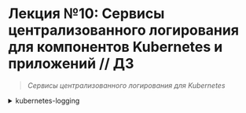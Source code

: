 # **Лекция №10: Сервисы централизованного логирования для компонентов Kubernetes и приложений // ДЗ**
> _Сервисы централизованного логирования для Kubernetes_
<details>
  <summary>kubernetes-logging</summary>

## **Задание:**
Сервисы централизованного логирования для Kubernetes

Цель:
В домашнем задании развернем сервисы для централизованного логирования (EFK/Loki) внутри Kubernetes, научимся отправлять туда структурированные логи продукта и инфраструктурных компонентов, рассмотрим способы визуализировать информацию из логов


Описание/Пошаговая инструкция выполнения домашнего задания:
Все действия описаны в методическом указании.


Критерии оценки:
0 б. - задание не выполнено
1 б. - задание выполнено
2 б. - выполнены все дополнительные задания

---

## **Выполнено:**

### 1. Подготовка Kubernetes кластера

- Поднимаем кластер k8s в yandex-cloud со следующими параметрами:
  - Как минимум 1 нода типа `standard-v2` в группе узлов `default-pool`
  - Как минимум 3 ноды типа `standard-v2` в группе узлов `infra-pool`
~~~bash
cd terraform-k8s
terraform init
terraform plan
terraform apply
~~~

~~~bash
yc managed-kubernetes cluster list-node-groups k8s-4otus
yc managed-kubernetes node-group list
~~~
~~~
+----------------------+----------------------+--------------+----------------------+---------------------+---------+------+
|          ID          |      CLUSTER ID      |     NAME     |  INSTANCE GROUP ID   |     CREATED AT      | STATUS  | SIZE |
+----------------------+----------------------+--------------+----------------------+---------------------+---------+------+
| cat923baqsdrsiilosoh | cate3n1s67rc1lnmknbg | infra-pool   | cl1a1v5ptf3j9fo85vat | 2023-02-25 13:27:54 | RUNNING |    3 |
| catj1ipforjm4reolmda | cate3n1s67rc1lnmknbg | default-pool | cl13es62d7a7s7q9dfgn | 2023-02-25 13:27:54 | RUNNING |    1 |
+----------------------+----------------------+--------------+----------------------+---------------------+---------+------+
~~~

В результате должна получиться следующая конфигурация кластера:
~~~bash
kubectl get nodes -o wide
~~~

~~~
NAME                        STATUS   ROLES    AGE     VERSION   INTERNAL-IP   EXTERNAL-IP     OS-IMAGE             KERNEL-VERSION      CONTAINER-RUNTIME
cl13es62d7a7s7q9dfgn-ewuh   Ready    <none>   2m54s   v1.23.6   10.130.0.25   51.250.43.45    Ubuntu 20.04.4 LTS   5.4.0-124-generic   containerd://1.6.7
cl1a1v5ptf3j9fo85vat-aven   Ready    <none>   2m55s   v1.23.6   10.130.0.22   51.250.44.241   Ubuntu 20.04.4 LTS   5.4.0-124-generic   containerd://1.6.7
cl1a1v5ptf3j9fo85vat-ehif   Ready    <none>   2m57s   v1.23.6   10.130.0.13   51.250.45.6     Ubuntu 20.04.4 LTS   5.4.0-124-generic   containerd://1.6.7
cl1a1v5ptf3j9fo85vat-upaz   Ready    <none>   2m50s   v1.23.6   10.130.0.14   51.250.38.122   Ubuntu 20.04.4 LTS   5.4.0-124-generic   containerd://1.6.7
~~~

Выведем перечень всех нод из `infra-pool` 
~~~bash
yc managed-kubernetes node-group list-nodes infra-pool
~~~

Пометим ноды `infra-pool` тейнтом `node-role=infra:NoSchedule` 
~~~bash
kubectl taint nodes cl1a1v5ptf3j9fo85vat-aven node-role=infra:NoSchedule
kubectl taint nodes cl1a1v5ptf3j9fo85vat-ehif node-role=infra:NoSchedule
kubectl taint nodes  cl1a1v5ptf3j9fo85vat-upaz node-role=infra:NoSchedule
~~~

Проверим `taints` на нодах
~~~bash
kubectl get nodes -o json | jq '.items[].spec.taints'
~~~
~~~
null
[
  {
    "effect": "NoSchedule",
    "key": "node-role",
    "value": "infra"
  }
]
[
  {
    "effect": "NoSchedule",
    "key": "node-role",
    "value": "infra"
  }
]
[
  {
    "effect": "NoSchedule",
    "key": "node-role",
    "value": "infra"
  }
]

~~~

### 2. Установка HipsterShop

Для начала, установим в Kubernetes кластер уже знакомый нам HipsterShop.
~~~bash
kubectl create ns microservices-demo
kubectl apply -f https://raw.githubusercontent.com/express42/otus-platform-snippets/master/Module-02/Logging/microservices-demo-without-resources.yaml \
-n microservices-demo
~~~

Проверим, что все pod развернулись на ноде из default-pool:
~~~bash
kubectl get pods -n microservices-demo -o wide
~~~
~~~
NAME                                     READY   STATUS             RESTARTS        AGE     IP              NODE                        NOMINATED NODE   READINESS GATES
adservice-548889999f-25vd2               0/1     ImagePullBackOff   0               3m53s   10.112.130.15   cl13es62d7a7s7q9dfgn-ewuh   <none>           <none>
cartservice-75cc479cdd-f2dgx             1/1     Running            2 (2m42s ago)   3m54s   10.112.130.10   cl13es62d7a7s7q9dfgn-ewuh   <none>           <none>
checkoutservice-699758c6d9-t25zv         1/1     Running            0               3m55s   10.112.130.5    cl13es62d7a7s7q9dfgn-ewuh   <none>           <none>
currencyservice-7fc9cfc9cf-2bn76         1/1     Running            0               3m54s   10.112.130.11   cl13es62d7a7s7q9dfgn-ewuh   <none>           <none>
emailservice-6c8d49f789-nhjpb            1/1     Running            0               3m55s   10.112.130.4    cl13es62d7a7s7q9dfgn-ewuh   <none>           <none>
frontend-5b8c8bf745-zfp2t                1/1     Running            0               3m55s   10.112.130.7    cl13es62d7a7s7q9dfgn-ewuh   <none>           <none>
loadgenerator-799c7664dd-z6l6f           1/1     Running            4 (118s ago)    3m54s   10.112.130.12   cl13es62d7a7s7q9dfgn-ewuh   <none>           <none>
paymentservice-557f767677-4c99z          1/1     Running            0               3m54s   10.112.130.8    cl13es62d7a7s7q9dfgn-ewuh   <none>           <none>
productcatalogservice-7b69d99c89-4nkdv   1/1     Running            0               3m54s   10.112.130.9    cl13es62d7a7s7q9dfgn-ewuh   <none>           <none>
recommendationservice-7f78d66cc9-4r4jq   1/1     Running            0               3m55s   10.112.130.6    cl13es62d7a7s7q9dfgn-ewuh   <none>           <none>
redis-cart-fd8d87cdb-rrhjf               1/1     Running            0               3m53s   10.112.130.14   cl13es62d7a7s7q9dfgn-ewuh   <none>           <none>
shippingservice-64999cdc59-s2w45         1/1     Running            0               3m54s   10.112.130.13   cl13es62d7a7s7q9dfgn-ewuh   <none>           <none>
~~~

### 3. Установка EFK стека | Helm charts

Начнем с "классического" набора инструментов (ElasticSearch, Fluent Bit, Kibana) и "классического" способа его установки в Kubernetes кластер (Helm).
Рекомендуемый репозиторий с Helm chart для ElasticSearch и Kibana на текущий момент - [https://github.com/elastic/helm-charts](https://github.com/elastic/helm-charts)
Добавим его:
~~~bash
helm repo add elastic https://helm.elastic.co
~~~
И установим нужные нам компоненты, для начала - без какой-либо дополнительной настройки:
~~~bash
kubectl create ns observability
# ElasticSearch
helm upgrade --install elasticsearch elastic/elasticsearch --namespace observability
# Kibana
helm upgrade --install kibana elastic/kibana --namespace observability
# Fluent Bit
helm upgrade --install fluent-bit stable/fluent-bit --namespace observability
~~~

И ловим `403` - `No comments...`
Идем другим путем:
~~~bash
kubectl create ns observability
#helm repo remove elastic 
helm repo add bitnami https://charts.bitnami.com/bitnami
helm repo update bitnami
# ElasticSearch
helm upgrade --install elasticsearch bitnami/elasticsearch --namespace observability
# Kibana
helm upgrade --install kibana bitnami/kibana --namespace observability
~~~

Смотрим, что получилось
~~~bash
kubectl get pods -n observability -o wide
~~~

Всё поставилось так же, на ту же первую ноду `cl13es62d7a7s7q9dfgn-ewuh`
~~~
NAME                           READY   STATUS    RESTARTS   AGE     IP              NODE                        NOMINATED NODE   READINESS GATES
elasticsearch-coordinating-0   0/1     Running   0          2m11s   10.112.131.18   cl13es62d7a7s7q9dfgn-ewuh  <none>           <none>
elasticsearch-coordinating-1   0/1     Running   0          2m11s   10.112.131.20   cl13es62d7a7s7q9dfgn-ewuh  <none>           <none>
elasticsearch-data-0           0/1     Running   0          2m11s   10.112.131.23   cl13es62d7a7s7q9dfgn-ewuh  <none>           <none>
elasticsearch-data-1           0/1     Running   0          2m11s   10.112.131.21   cl13es62d7a7s7q9dfgn-ewuh  <none>           <none>
elasticsearch-ingest-0         0/1     Running   0          2m11s   10.112.131.17   cl13es62d7a7s7q9dfgn-ewuh  <none>           <none>
elasticsearch-ingest-1         0/1     Running   0          2m11s   10.112.131.19   cl13es62d7a7s7q9dfgn-ewuh  <none>           <none>
elasticsearch-master-0         0/1     Running   0          2m11s   10.112.131.22   cl13es62d7a7s7q9dfgn-ewuh  <none>           <none>
elasticsearch-master-1         0/1     Running   0          2m11s   10.112.131.24   cl13es62d7a7s7q9dfgn-ewuh  <none>           <none>
fluent-bit-bpr5l               1/1     Running   0          12m     10.112.131.16   cl13es62d7a7s7q9dfgn-ewuh  <none>           <none>
~~~

Создадим файл `elasticsearch.values.yaml` , будем указывать в этом файле нужные нам values.
Для начала, обратимся к файлу `values.yaml` в и найдем там ключ `tolerations`.

Мы помним, что ноды из infra-pool имеют taint node-role=infra:NoSchedule . Давайте разрешим ElasticSearch запускаться на данных нодах
> elasticsearch.values.yaml
~~~yaml
master:
  tolerations: &tolerations
    - key: node-role
      operator: Equal
      value: infra
      effect: NoSchedule

data:
  tolerations:
    *tolerations

coordinating:
  tolerations:
    *tolerations

ingest:
  tolerations:
    *tolerations

metrics:
  tolerations:
    *tolerations
~~~

Обновим установку:
~~~bash
helm upgrade --install elasticsearch bitnami/elasticsearch --namespace observability \
-f elasticsearch.values.yaml
~~~

Теперь ElasticSearch может запускаться на нодах из `infra-pool`, но это не означает, что он должен это делать.
Исправим этот момент и добавим в `elasticsearch.values.yaml` `NodeSelector`, определяющий, на каких нодах мы можем запускать наши
pod.
~~~bash
yc managed-kubernetes node-group list
~~~
~~~yaml
master:
  nodeSelector: &nodeSelector
    yandex.cloud/node-group-id: cat923baqsdrsiilosoh
~~~

Корректируем соответственно `elasticsearch.values.yaml` для всех компонент `ElasticSearch` и перезапускаем деплой: 
~~~bash
kubectl create ns observability
helm uninstall elasticsearch --namespace observability
helm upgrade --install elasticsearch bitnami/elasticsearch --namespace observability \
-f elasticsearch.values.yaml
~~~

Смотрим, что получилось:
~~~bash
kubectl get pods -n observability -o wide -l app.kubernetes.io/component=master
~~~
~~~
NAME                     READY   STATUS    RESTARTS   AGE   IP              NODE                        NOMINATED NODE   READINESS GATES
elasticsearch-master-0   1/1     Running   0          20m   10.112.129.12   cl1a1v5ptf3j9fo85vat-aven   <none>           <none>
elasticsearch-master-1   1/1     Running   0          22m   10.112.128.11   cl1a1v5ptf3j9fo85vat-ehif   <none>           <none>
elasticsearch-master-2   1/1     Running   0          24m   10.112.131.8    cl1a1v5ptf3j9fo85vat-upaz   <none>           <none>
~~~

### 4. Установка nginx-ingress | Самостоятельное задание

~~~bash
yc managed-kubernetes cluster list
~~~
~~~bash
helm repo add ingress-nginx https://kubernetes.github.io/ingress-nginx
helm repo update ingress-nginx
~~~
~~~bash
kubectl create ns nginx-ingress
helm upgrade --install nginx-ingress-release ingress-nginx/ingress-nginx --namespace=nginx-ingress --version="4.4.2"
~~~
~~~bash
kubectl get svc -n nginx-ingress
~~~
~~~bash
kubectl get svc -n observability
~~~
~~~bash
# Kibana
helm upgrade --install kibana bitnami/kibana --namespace observability \
  --set "elasticsearch.hosts[0]=elasticsearch,elasticsearch.port=9200" -f kibana.values.yaml
~~~

Попробуем создать `index pattern` , и увидим, что в ElasticSearch пока что не обнаружено никаких данных:
![img.png](img.png))

Посмотрим в логи решения, которое отвечает за отправку логов (Fluent Bit) и увидим следующие строки:
~~~bash
kubectl logs -n observability -l app=fluent-bit --tail 3
~~~
~~~
[2023/02/25 19:55:40] [ warn] net_tcp_fd_connect: getaddrinfo(host='fluentd'): Name or service not known
[2023/02/25 19:55:40] [error] [out_fw] no upstream connections available
[2023/02/25 19:55:40] [ warn] [engine] failed to flush chunk '1-1677333615.980802731.flb', retry in 239 seconds: task_id=22, input=tail.0 > output=forward.0
~~~

### 5. Fluent Bit

Попробуем исправить проблему. Создадим файл `fluentbit.values.yaml` и добавим туда:
~~~yaml
config:
  outputs: |
    [OUTPUT]
        Name es
        Match kube.*
        Host elasticsearch
        Logstash_Format On
        Retry_Limit False

    [OUTPUT]
        Name es
        Match host.*
        Host elasticsearch
        Logstash_Format On
        Logstash_Prefix node
        Retry_Limit False

nodeSelector: &nodeSelector
  yandex.cloud/node-group-id: cat923baqsdrsiilosoh

tolerations: &tolerations
  - key: node-role
    operator: Equal
    value: infra
    effect: NoSchedule
~~~

Запускаем деплой `NotDeprecated` версии чарта: 
~~~bash
helm repo add fluent https://fluent.github.io/helm-charts
helm upgrade --install fluent-bit fluent/fluent-bit \
 --namespace observability -f fluentbit.values.yaml
~~~

Ловим в подах `fluent` ошибки 2х видов:
~~~
{"error":{"root_cause":[{"type":"illegal_argument_exception","reason":"Action/metadata line [1] contains an unknown parameter [_type]"}],"type":"illegal_argument_exception","reason":"Action/metadata line [1] contains an unknown parameter [_type]"},"status":400}
~~~
~~~
[error] [engine] chunk '1-1677401624.242975823.flb' cannot be retried: task_id=0, input=tail.0 > output=es.0 
~~~

Приводим `fluentbit.values.yaml` в соответствии с рекомендациями:
>https://docs.fluentbit.io/manual/pipeline/outputs/elasticsearch
 
> https://github.com/fluent/fluent-bit/issues/4386.you

к виду:
~~~yaml
config:
  outputs: |
    [OUTPUT]
        Name es
        Match kube.*
        Host elasticsearch
        Logstash_Format On
        Retry_Limit False
        Suppress_Type_Name On
        Replace_Dots    On

    [OUTPUT]
        Name es
        Match host.*
        Host elasticsearch
        Logstash_Format On
        Logstash_Prefix node
        Retry_Limit False
        Suppress_Type_Name On
        Replace_Dots    On    

nodeSelector: &nodeSelector
  yandex.cloud/node-group-id: cat923baqsdrsiilosoh

tolerations: &tolerations
  - key: node-role
    operator: Equal
    value: infra
    effect: NoSchedule
~~~

и производим передеплой `fluent-bit`:
~~~bash
helm upgrade --install fluent-bit fluent/fluent-bit \
--namespace observability -f fluentbit.values.yaml
~~~

Попробуем повторно создать 'index pattern' . В этот раз ситуация изменилась, и какие-то индексы в ElasticSearch уже есть:
![img_1.png](img_1.png)

После установки можно заметить, что в `ElasticSearch` не попадают логи нашего приложения, т.к. `fluent-bit` не деплоится на ноду без тейнта.
Убираем из `fluentbit.values.yaml` секцию
~~~
nodeSelector: &nodeSelector
  yandex.cloud/node-group-id: cat923baqsdrsiilosoh
~~~

Смотрим, что получилось:
~~~bash
kubectl get pod -n observability -l app.kubernetes.io/instance=fluent-bit -o wide
~~~
~~~
NAME               READY   STATUS    RESTARTS   AGE   IP              NODE                        NOMINATED NODE   READINESS GATES
fluent-bit-4tfzk   1/1     Running   0          12m   10.112.129.36   cl1a1v5ptf3j9fo85vat-aven   <none>           <none>
fluent-bit-5crb6   1/1     Running   0          12m   10.112.130.90   cl13es62d7a7s7q9dfgn-ewuh   <none>           <none>
fluent-bit-tt6w4   1/1     Running   0          12m   10.112.131.33   cl1a1v5ptf3j9fo85vat-upaz   <none>           <none>
fluent-bit-zwvp8   1/1     Running   0          12m   10.112.128.39   cl1a1v5ptf3j9fo85vat-ehif   <none>           <none>
~~~

<details>
  <summary>Очевидно Deprecated проблема</summary>
Логи приложения все так же не попадают в `ElasticSearch`
Причину возможно найти в логах pod с Fluent Bit, он пытается обработать JSON, отдаваемый приложением, и находит там дублирующиеся поля time и timestamp
> GitHub issue, с более подробным описанием проблемы https://github.com/fluent/fluent-bit/issues/628

Вариантов решения проблемы, озвученной ранее, несколько:
 - Полностью отключить парсинг JSON внутри лога ключом  `filter.mergeJSONLog=false`
 - Складывать содержимое лога после парсинга в отдельный ключ (в нашем случае для некоторых микросервисов возникнет проблема `illegal_argument_exception` с полем `time` ) 
 - Изменить имя ключа ( `time_key` ) с датой, добавляемое самим Fluent Bit, на что-то, отличное от `@timestamp` . Это не решит проблему с тем, что останется поле `time` , которое также будет помечено дублирующимся
 - "Вырезать" из логов поля `time` и `@timestamp`

Пойдем другим путем и воспользуемся фильтром `Modify, который позволит удалить из логов "лишние" ключи:
~~~yaml
config:
  filter: |
    [ FILTER ]
        Name modify
        Match *
        Remove time
        Remove @timestamp
...
~~~
</details>

# **Полезное:**

- https://registry.tfpla.net/providers/yandex-cloud/yandex/latest/docs/resources/kubernetes_node_group#node_taints
- https://cloud.yandex.ru/docs/managed-kubernetes/api-ref/NodeGroup/
- https://kubernetes.io/docs/concepts/scheduling-eviction/topology-spread-constraints/#spread-constraints-for-pods
- https://blog.kubecost.com/blog/kubernetes-taints/
- https://docs.comcloud.xyz/
- https://docs.fluentbit.io/manual/installation/kubernetes

~~~bash
yc managed-kubernetes cluster stop k8s-4otus
~~~

~~~bash
yc managed-kubernetes cluster start k8s-4otus
~~~


</details>
